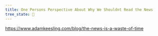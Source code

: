 ```yaml
---
title: One Persons Perspective About Why We Shouldnt Read the News
tree_state: 🌱
---
```


https://www.adamkeesling.com/blog/the-news-is-a-waste-of-time